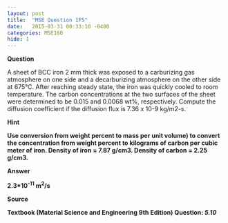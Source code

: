 ```yaml
---
layout: post
title:  "MSE Question 1F5"
date:   2015-03-31 00:33:10 -0400
categories: MSE160
hide: 1
---
```


<b>Question</b>

A sheet of BCC iron 2 mm thick was exposed to a carburizing gas atmosphere on one side and a decarburizing atmosphere on the other side at 675°C. After reaching steady state, the iron was quickly cooled to room temperature. The carbon concentrations at the two surfaces of the sheet were determined to be 0.015 and 0.0068 wt%, respectively. Compute the diffusion coefficient if the diffusion flux is 7.36 x 10-9 kg/m2-s.

<b>Hint<b>

Use conversion from weight percent to mass per unit volume) to convert the concentration from weight percent to kilograms of carbon per cubic meter of iron. Density of iron = 7.87 g/cm3. Density of carbon = 2.25 g/cm3.

<b>Answer</b>

<b>2.3*10<sup>-11</sup> m<sup>2</sup>/s</b>

<b>Source</b>

Textbook (Material Science and Engineering 9th Edition) Question: <i>5.10</i>
